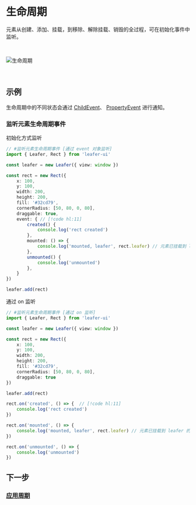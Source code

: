 # 生命周期

元素从创建、添加、挂载，到移除、解除挂载、销毁的全过程，可在初始化事件中监听。

<br/>

![生命周期](/svg/ui_life.svg)

<br/>

## 示例

生命周期中的不同状态会通过 [ChildEvent](/reference/event/basic/Child.md)、 [PropertyEvent](/reference/event/basic/Property.md) 进行通知。

### 监听元素生命周期事件

初始化方式监听

```ts
// #监听元素生命周期事件 [通过 event 对象监听]
import { Leafer, Rect } from 'leafer-ui'

const leafer = new Leafer({ view: window })

const rect = new Rect({
    x: 100,
    y: 100,
    width: 200,
    height: 200,
    fill: '#32cd79',
    cornerRadius: [50, 80, 0, 80],
    draggable: true,
    event: { // [!code hl:11]
        created() {
            console.log('rect created')
        },
        mounted: () => {
            console.log('mounted, leafer', rect.leafer) // 元素已挂载到 leafer 的树结构上，可以被渲染
        },
        unmounted() {
            console.log('unmounted')
        },
    }
})

leafer.add(rect)
```

通过 on 监听

```ts
// #监听元素生命周期事件 [通过 on 监听]
import { Leafer, Rect } from 'leafer-ui'

const leafer = new Leafer({ view: window })

const rect = new Rect({
    x: 100,
    y: 100,
    width: 200,
    height: 200,
    fill: '#32cd79',
    cornerRadius: [50, 80, 0, 80],
    draggable: true
})

leafer.add(rect)

rect.on('created', () => {  // [!code hl:11]
    console.log('rect created')
})

rect.on('mounted', () => {
    console.log('mounted, leafer', rect.leafer) // 元素已挂载到 leafer 的树结构上，可以被渲染
})

rect.on('unmounted', () => {
    console.log('unmounted')
})
```

## 下一步

### [应用周期](/guide/life/app.md)
